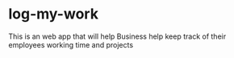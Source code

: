 # log-my-work
This is an web app that will help Business help keep track of their employees working time and projects 
